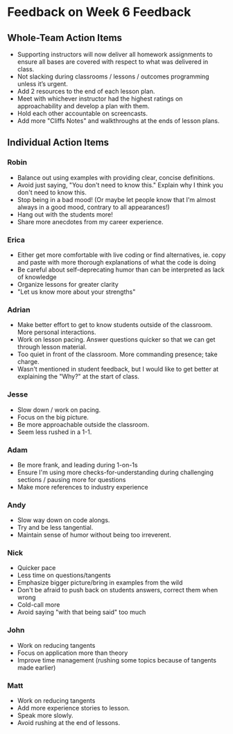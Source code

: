 # Feedback on Week 6 Feedback

## Whole-Team Action Items
- Supporting instructors will now deliver all homework assignments to ensure all bases are covered with respect to what was delivered in class.
- Not slacking during classrooms / lessons / outcomes programming unless it’s urgent.
- Add 2 resources to the end of each lesson plan.
- Meet with whichever instructor had the highest ratings on approachability and develop a plan with them.
- Hold each other accountable on screencasts.
- Add more "Cliffs Notes" and walkthroughs at the ends of lesson plans.

## Individual Action Items

### Robin
- Balance out using examples with providing clear, concise definitions.
- Avoid just saying, "You don't need to know this." Explain why I think you don't need to know this.
- Stop being in a bad mood! (Or maybe let people know that I'm almost always in a good mood, contrary to all appearances!)
- Hang out with the students more!
- Share more anecdotes from my career experience.

### Erica
- Either get more comfortable with live coding or find alternatives, ie. copy and paste with more thorough explanations of what the code is doing
- Be careful about self-deprecating humor than can be interpreted as lack of knowledge
- Organize lessons for greater clarity
- "Let us know more about your strengths"

### Adrian
- Make better effort to get to know students outside of the classroom. More personal interactions.
- Work on lesson pacing. Answer questions quicker so that we can get through lesson material.
- Too quiet in front of the classroom. More commanding presence; take charge.
- Wasn't mentioned in student feedback, but I would like to get better at explaining the "Why?" at the start of class.

### Jesse
- Slow down / work on pacing.
- Focus on the big picture.
- Be more approachable outside the classroom.
- Seem less rushed in a 1-1.

### Adam
- Be more frank, and leading during 1-on-1s
- Ensure I'm using more checks-for-understanding during challenging sections / pausing more for questions
- Make more references to industry experience

### Andy
- Slow way down on code alongs.
- Try and be less tangential.
- Maintain sense of humor without being too irreverent.

### Nick
- Quicker pace
- Less time on questions/tangents
- Emphasize bigger picture/bring in examples from the wild
- Don't be afraid to push back on students answers, correct them when wrong
- Cold-call more
- Avoid saying "with that being said" too much

### John
- Work on reducing tangents
- Focus on application more than theory
- Improve time management (rushing some topics because of tangents made earlier)

### Matt
- Work on reducing tangents
- Add more experience stories to lesson.
- Speak more slowly.
- Avoid rushing at the end of lessons.

